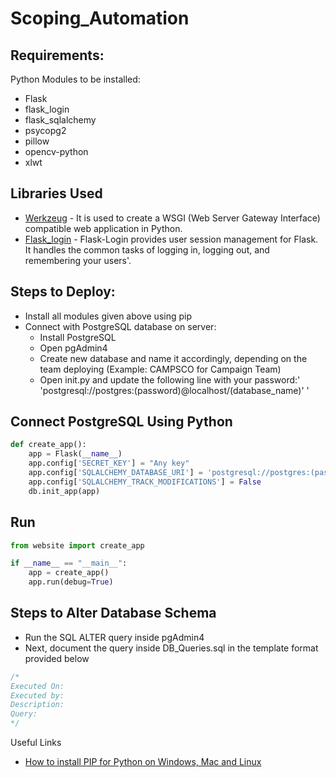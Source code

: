 # Scoping_Automation

## Requirements:

Python Modules to be installed:
- Flask
- flask_login
- flask_sqlalchemy
- psycopg2
- pillow
- opencv-python
- xlwt

## Libraries Used

* [Werkzeug](https://werkzeug.palletsprojects.com/en/2.1.x/) - It is used to create a WSGI (Web Server Gateway Interface) compatible web application in Python.
* [Flask_login](https://flask-login.readthedocs.io/en/latest/) - Flask-Login provides user session management for Flask. It handles the common tasks of logging in, logging     out, and remembering your users'.
 
 ## Steps to Deploy:

 * Install all modules given above using pip
 * Connect with PostgreSQL database on server:
    * Install PostgreSQL
    * Open pgAdmin4
    * Create new database and name it accordingly, depending on the team deploying (Example: CAMPSCO for Campaign Team)
    * Open init.py and update the following line with your password:' 'postgresql://postgres:(password)@localhost/(database_name)' '

## Connect PostgreSQL Using Python
```python
def create_app():
    app = Flask(__name__)
    app.config['SECRET_KEY'] = "Any key"
    app.config['SQLALCHEMY_DATABASE_URI'] = 'postgresql://postgres:(password)@localhost/(database_name)'
    app.config['SQLALCHEMY_TRACK_MODIFICATIONS'] = False
    db.init_app(app)
```

## Run
```python
from website import create_app

if __name__ == "__main__":
    app = create_app()
    app.run(debug=True)
 ```
 
 ## Steps to Alter Database Schema
 
 * Run the SQL ALTER query inside pgAdmin4
 * Next, document the query inside DB_Queries.sql in the template format provided below
```sql
/*
Executed On:
Executed by:
Description:
Query:
*/
```
 
Useful Links 
* [How to install PIP for Python on Windows, Mac and Linux](https://www.makeuseof.com/tag/install-pip-for-python/)
